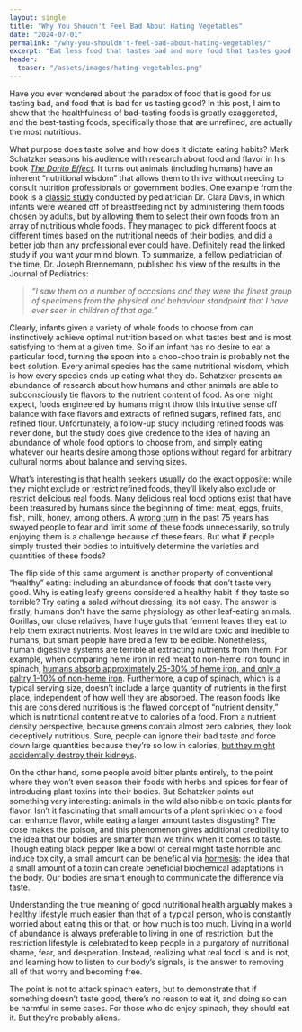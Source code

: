 ```yaml
---
layout: single
title: "Why You Shoudn't Feel Bad About Hating Vegetables"
date: "2024-07-01"
permalink: "/why-you-shouldn't-feel-bad-about-hating-vegetables/"
excerpt: "Eat less food that tastes bad and more food that tastes good."
header:
  teaser: "/assets/images/hating-vegetables.png"
---
```


Have you ever wondered about the paradox of food that is good for us tasting bad, and food that is bad for us tasting good? In this post, I aim to show that the healthfulness of bad-tasting foods is greatly exaggerated, and the best-tasting foods, specifically those that are unrefined, are actually the most nutritious.

What purpose does taste solve and how does it dictate eating habits? Mark Schatzker seasons his audience with research about food and flavor in his book [_The Dorito Effect_](https://www.markschatzker.com/doritoeffect-home-page). It turns out animals (including humans) have an inherent “nutritional wisdom” that allows them to thrive without needing to consult nutrition professionals or government bodies. One example from the book is a [classic study](https://www.ncbi.nlm.nih.gov/pmc/articles/PMC537465/) conducted by pediatrician Dr. Clara Davis, in which infants were weaned off of breastfeeding not by administering them foods chosen by adults, but by allowing them to select their own foods from an array of nutritious whole foods. They managed to pick different foods at different times based on the nutritional needs of their bodies, and did a better job than any professional ever could have. Definitely read the linked study if you want your mind blown. To summarize, a fellow pediatrician of the time, Dr. Joseph Brennemann, published his view of the results in the Journal of Pediatrics:

> _“I saw them on a number of occasions and they were the finest group of specimens from the physical and behaviour standpoint that I have ever seen in children of that age.”_

Clearly, infants given a variety of whole foods to choose from can instinctively achieve optimal nutrition based on what tastes best and is most satisfying to them at a given time. So if an infant has no desire to eat a particular food, turning the spoon into a choo-choo train is probably not the best solution. Every animal species has the same nutritional wisdom, which is how every species ends up eating what they do. Schatzker presents an abundance of research about how humans and other animals are able to subconsciously tie flavors to the nutrient content of food. As one might expect, foods engineered by humans might throw this intuitive sense off balance with fake flavors and extracts of refined sugars, refined fats, and refined flour. Unfortunately, a follow-up study including refined foods was never done, but the study does give credence to the idea of having an abundance of whole food options to choose from, and simply eating whatever our hearts desire among those options without regard for arbitrary cultural norms about balance and serving sizes.

What’s interesting is that health seekers usually do the exact opposite: while they might exclude or restrict refined foods, they’ll likely also exclude or restrict delicious real foods. Many delicious real food options exist that have been treasured by humans since the beginning of time: meat, eggs, fruits, fish, milk, honey, among others. A [wrong turn](https://www.sciencedirect.com/science/article/pii/S0735109703016310) in the past 75 years has swayed people to fear and limit some of these foods unnecessarily, so truly enjoying them is a challenge because of these fears. But what if people simply trusted their bodies to intuitively determine the varieties and quantities of these foods?

The flip side of this same argument is another property of conventional “healthy” eating: including an abundance of foods that don’t taste very good. Why is eating leafy greens considered a healthy habit if they taste so terrible? Try eating a salad without dressing; it’s not easy. The answer is firstly, humans don’t have the same physiology as other leaf-eating animals. Gorillas, our close relatives, have huge guts that ferment leaves they eat to help them extract nutrients. Most leaves in the wild are toxic and inedible to humans, but smart people have bred a few to be edible. Nonetheless, human digestive systems are terrible at extracting nutrients from them. For example, when comparing heme iron in red meat to non-heme iron found in spinach, [humans absorb approximately 25-30% of heme iron, and only a paltry 1-10% of non-heme iron](https://www.ncbi.nlm.nih.gov/pmc/articles/PMC6567869/). Furthermore, a cup of spinach, which is a typical serving size, doesn’t include a large quantity of nutrients in the first place, independent of how well they are absorbed. The reason foods like this are considered nutritious is the flawed concept of “nutrient density,” which is nutritional content relative to calories of a food. From a nutrient density perspective, because greens contain almost zero calories, they look deceptively nutritious. Sure, people can ignore their bad taste and force down large quantities because they’re so low in calories, [but they might accidentally destroy their kidneys](https://www.ncbi.nlm.nih.gov/pmc/articles/PMC8820937/).

On the other hand, some people avoid bitter plants entirely, to the point where they won’t even season their foods with herbs and spices for fear of introducing plant toxins into their bodies. But Schatzker points out something very interesting: animals in the wild also nibble on toxic plants for flavor. Isn’t it fascinating that small amounts of a plant sprinkled on a food can enhance flavor, while eating a larger amount tastes disgusting? The dose makes the poison, and this phenomenon gives additional credibility to the idea that our bodies are smarter than we think when it comes to taste. Though eating black pepper like a bowl of cereal might taste horrible and induce toxicity, a small amount can be beneficial via [hormesis](https://www.ncbi.nlm.nih.gov/pmc/articles/PMC2836150/): the idea that a small amount of a toxin can create beneficial biochemical adaptations in the body. Our bodies are smart enough to communicate the difference via taste.

Understanding the true meaning of good nutritional health arguably makes a healthy lifestyle much easier than that of a typical person, who is constantly worried about eating this or that, or how much is too much. Living in a world of abundance is always preferable to living in one of restriction, but the restriction lifestyle is celebrated to keep people in a purgatory of nutritional shame, fear, and desperation. Instead, realizing what real food is and is not, and learning how to listen to our body’s signals, is the answer to removing all of that worry and becoming free.

The point is not to attack spinach eaters, but to demonstrate that if something doesn’t taste good, there’s no reason to eat it, and doing so can be harmful in some cases. For those who do enjoy spinach, they should eat it. But they’re probably aliens.
